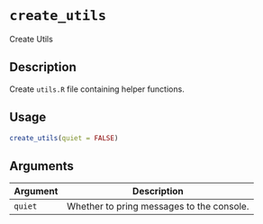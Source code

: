# `create_utils`

Create Utils


## Description

Create `utils.R` file containing helper functions.


## Usage

```r
create_utils(quiet = FALSE)
```


## Arguments

Argument      |Description
------------- |----------------
`quiet`     |     Whether to pring messages to the console.



